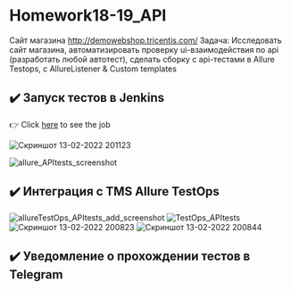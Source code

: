 # Homework18-19_API
Сайт магазина http://demowebshop.tricentis.com/
Задача: Исследовать сайт магазина, автоматизировать проверку ui-взаимодействия по api (разработать любой автотест), сделать сборку с api-тестами в Allure Testops, 
с AllureListener & Custom templates

## :heavy_check_mark: Запуск тестов в Jenkins

:point_right: Click [here](https://jenkins.autotests.cloud/job/09-Lesya_Belova-HW19-API/) to see the job

![Скриншот 13-02-2022 201123](https://user-images.githubusercontent.com/93153268/153806316-923c4fb8-a1e0-4b00-b9c5-f56273ff37c2.jpg)

![allure_APItests_screenshot](https://user-images.githubusercontent.com/93153268/153806346-c0c899bf-89e4-4f37-b87b-372ff31419e2.jpg)


## :heavy_check_mark: Интеграция с TMS Allure TestOps

![allureTestOps_APItests_add_screenshot](https://user-images.githubusercontent.com/93153268/153806409-44713843-5083-4825-8be9-2cca5369e5ab.jpg)
![TestOps_APItests](https://user-images.githubusercontent.com/93153268/153806425-4d8b5035-300c-4898-bb18-8ef4efca96c7.jpg)
![Скриншот 13-02-2022 200823](https://user-images.githubusercontent.com/93153268/153806432-437a995f-5353-48ed-867e-debafe9a403e.jpg)
![Скриншот 13-02-2022 200844](https://user-images.githubusercontent.com/93153268/153806436-744a0196-1678-44cd-ae84-b04e22cdd124.jpg)


## :heavy_check_mark: Уведомление о прохождении тестов в Telegram


